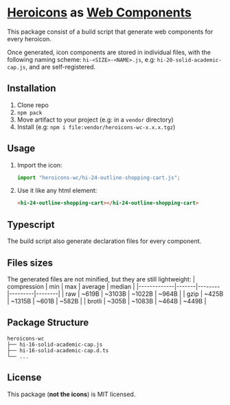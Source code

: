 # [Heroicons] as [Web Components]

This package consist of a build script that generate web components for every heroicon.

Once generated, icon components are stored in individual files, with the following naming scheme:
`hi-<SIZE>-<NAME>.js`, e.g: `hi-20-solid-academic-cap.js`, and are self-registered.

## Installation

1. Clone repo
1. `npm pack`
1. Move artifact to your project (e.g: in a `vendor` directory)
1. Install (e.g: `npm i file:vendor/heroicons-wc-x.x.x.tgz`)

## Usage

1. Import the icon:
    ```js
    import "heroicons-wc/hi-24-outline-shopping-cart.js";
    ```
1. Use it like any html element:
    ```html
    <hi-24-outline-shopping-cart></hi-24-outline-shopping-cart>
    ```

## Typescript

The build script also generate declaration files for every component.

## Files sizes

The generated files are not minified, but they are still lightweight:
| compression | min   | max    | average | median |
|-------------|-------|--------|---------|--------|
| raw         | ~619B | ~3103B | ~1022B  | ~964B  |
| gzip        | ~425B | ~1315B | ~601B   | ~582B  |
| brotli      | ~305B | ~1083B | ~464B   | ~449B  |

## Package Structure

```
heroicons-wc
├── hi-16-solid-academic-cap.js
├── hi-16-solid-academic-cap.d.ts
└── ...
```

## License

This package (**not the icons**) is MIT licensed.

[heroicons]: https://github.com/tailwindlabs/heroicons
[web components]: https://developer.mozilla.org/en-US/docs/Web/Web_Components
